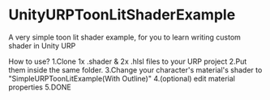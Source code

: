 # UnityURPToonLitShaderExample
A very simple toon lit shader example, for you to learn writing custom shader in Unity URP

How to use?
1.Clone 1x .shader & 2x .hlsl files to your URP project
2.Put them inside the same folder.
3.Change your character's material's shader to "SimpleURPToonLitExample(With Outline)"
4.(optional) edit material properties
5.DONE
